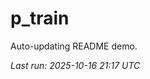 # p_train

Auto-updating README demo.

<!--START_SECTION:status-->
_Last run: 2025-10-16 21:17 UTC_
<!--END_SECTION:status-->























































































































































































































































































































































































































































































































































































































































































































































































































































































































































































































































































































































































































































































































































